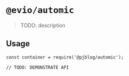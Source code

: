 # `@evio/automic`

> TODO: description

## Usage

```
const container = require('@pjblog/automic');

// TODO: DEMONSTRATE API
```